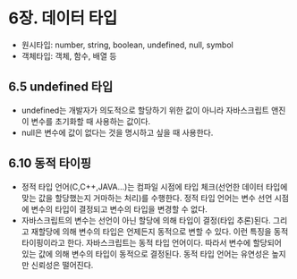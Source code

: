 # 6장. 데이터 타입

- 원시타입: number, string, boolean, undefined, null, symbol
- 객체타입: 객체, 함수, 배열 등

## 6.5 undefined 타입

- undefined는 개발자가 의도적으로 할당하기 위한 값이 아니라 자바스크립트 앤진이 변수를 초기화할 때 사용하는 값이다.
- null은 변수에 값이 없다는 것을 명시하고 싶을 때 사용한다.

## 6.10 동적 타이핑

- 정적 타입 언어(C,C++,JAVA...)는 컴파일 시점에 타입 체크(선언한 데이터 타입에 맞는 값을 할당했는지 거마하는 처리)를 수행한다. 정적 타입 언어는 변수 선언 시점에 변수의 타입이 결정되고 변수의 타입을 변경할 수 없다.
- 자바스크립트의 변수는 선언이 아닌 할당에 의해 타입이 결정(타입 추론)된다. 그리고 재할당에 의해 변수의 타입은 언제든지 동적으로 변할 수 있다. 이런 특징을 동적 타이핑이라고 한다. 자바스크립트는 동적 타입 언어이다. 따라서 변수에 할당되어 있는 값에 의해 변수의 타입이 동적으로 결정된다. 동적 타입 언어는 유연성은 높지만 신뢰성은 떨어진다.
